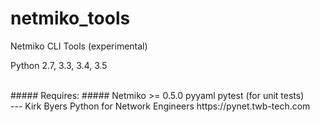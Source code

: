 netmiko_tools
=============

Netmiko CLI Tools (experimental)  
  
Python 2.7, 3.3, 3.4, 3.5  
  
  
<br>
##### Requires: #####
Netmiko >= 0.5.0  
pyyaml  
pytest (for unit tests)   
  
  
<br>      
---    
Kirk Byers  
Python for Network Engineers  
https://pynet.twb-tech.com

 
